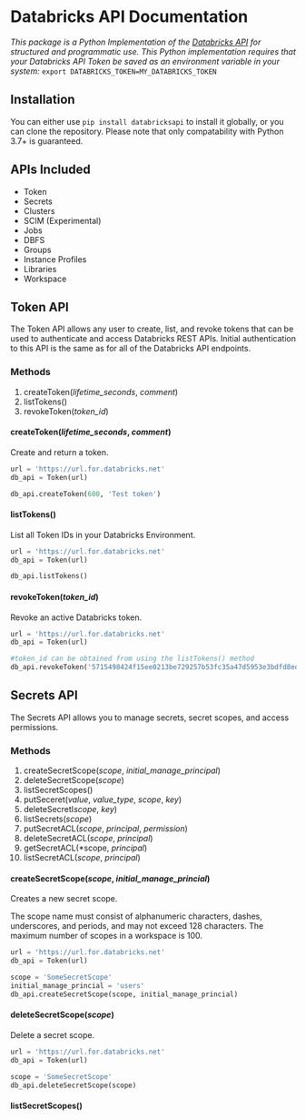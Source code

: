 # Databricks API Documentation
*This package is a Python Implementation of the [Databricks API](https://docs.databricks.com/api/latest/index.html) for structured and programmatic use. This Python implementation requires that your Databricks API Token be saved as an environment variable in your system:* `export DATABRICKS_TOKEN=MY_DATABRICKS_TOKEN`

## Installation
You can either use `pip install databricksapi` to install it globally, or you can clone the repository. Please note that only compatability with Python 3.7+ is guaranteed.

## APIs Included  
* Token
* Secrets
* Clusters
* SCIM (Experimental)
* Jobs
* DBFS
* Groups
* Instance Profiles
* Libraries
* Workspace

## Token API
The Token API allows any user to create, list, and revoke tokens that can be used to authenticate and access Databricks REST APIs. Initial authentication to this API is the same as for all of the Databricks API endpoints.

### Methods
1. createToken(*lifetime_seconds*, *comment*)
2. listTokens()
3. revokeToken(*token_id*)

#### createToken(*lifetime_seconds*, *comment*)
Create and return a token.
```python
url = 'https://url.for.databricks.net'
db_api = Token(url)

db_api.createToken(600, 'Test token')
```

#### listTokens()
List all Token IDs in your Databricks Environment.
```python
url = 'https://url.for.databricks.net'
db_api = Token(url)

db_api.listTokens()
```

#### revokeToken(*token_id*)
Revoke an active Databricks token.
```python
url = 'https://url.for.databricks.net'
db_api = Token(url)

#token_id can be obtained from using the listTokens() method
db_api.revokeToken('5715498424f15ee0213be729257b53fc35a47d5953e3bdfd8ed22a0b93b339f4')
```

## Secrets API
The Secrets API allows you to manage secrets, secret scopes, and access permissions.

### Methods
1. createSecretScope(*scope*, *initial_manage_principal*)
2. deleteSecretScope(*scope*)
3. listSecretScopes()
4. putSeceret(*value*, *value_type*, *scope*, *key*)
5. deleteSecretI*scope*, *key*)
6. listSecrets(*scope*)
7. putSecretACL(*scope*, *principal*, *permission*)
8. deleteSecretACL(*scope*, *principal*)
9. getSecretACL(*scope, *principal*)
10. listSecretACL(*scope*, *principal*)

#### createSecretScope(*scope*, *initial_manage_princial*)
Creates a new secret scope.

The scope name must consist of alphanumeric characters, dashes, underscores, and periods, and may not exceed 128 characters. The maximum number of scopes in a workspace is 100.
```python
url = 'https://url.for.databricks.net'
db_api = Token(url)

scope = 'SomeSecretScope'
initial_manage_princial = 'users'
db_api.createSecretScope(scope, initial_manage_princial)
```

#### deleteSecretScope(*scope*)
Delete a secret scope.
```python
url = 'https://url.for.databricks.net'
db_api = Token(url)

scope = 'SomeSecretScope'
db_api.deleteSecretScope(scope)
```

#### listSecretScopes()











